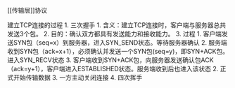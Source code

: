 [[传输层]]协议

建立TCP连接的过程
	1. 三次握手
		1. 含义：建立TCP连接时，客户端与服务器总共发送3个包。
		2. 目的：确认双方都具有发送能力和接收能力。
		3. 过程
			1. 客户端发送SYN包（seq=x）到服务器，进入SYN_SEND状态。等待服务器确认
			2. 服务端收到SYN包（ack=x+1），必须确认并发送一个SYN包(seq=y)，即SYN+ACK包。进入SYN_RECV状态
			3. 客户端收到SYN+ACK包，向服务器发送确认包ACK（ack=y+1），客户端进入ESTABLISHED状态。服务端收到后也进入该状态
	2. 正式开始传输数据
	3. 一方主动关闭连接
	4. 四次挥手